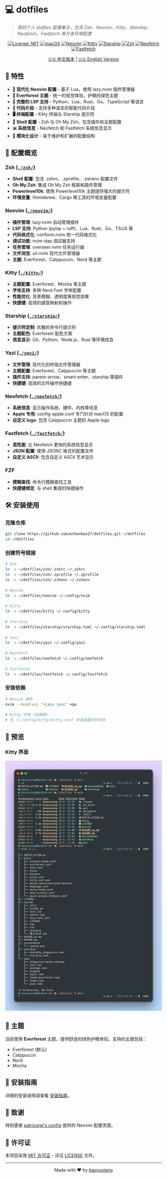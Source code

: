 # 💻 dotfiles

> _我的个人 dotfiles 配置集合，包含 Zsh、Neovim、Kitty、Starship、Neofetch、Fastfetch 等开发环境配置_

<div align="center">

[![License: MIT](https://img.shields.io/badge/License-MIT-yellow.svg)](https://opensource.org/licenses/MIT)
[![macOS](https://img.shields.io/badge/OS-macOS-blue?logo=apple&logoColor=white)](https://www.apple.com/macos/)
[![Neovim](https://img.shields.io/badge/Neovim-0.10+-green?logo=neovim&logoColor=white)](https://neovim.io/)
[![Kitty](https://img.shields.io/badge/Kitty-0.35+-orange?logo=kitty&logoColor=white)](https://sw.kovidgoyal.net/kitty/)
[![Starship](https://img.shields.io/badge/Starship-1.18+-purple?logo=starship&logoColor=white)](https://starship.rs/)
[![Zsh](https://img.shields.io/badge/Zsh-5.9+-blue?logo=gnu-bash&logoColor=white)](https://www.zsh.org/)
[![Neofetch](https://img.shields.io/badge/Neofetch-7.1+-blue?logo=linux&logoColor=white)](https://github.com/dylanaraps/neofetch)
[![Fastfetch](https://img.shields.io/badge/Fastfetch-2.11+-red?logo=linux&logoColor=white)](https://github.com/fastfetch-cli/fastfetch)

[🇨🇳 中文版本](README.md) | [🇺🇸 English Version](README.en.md)

</div>


## 🚀 特性

- **🎨 现代化 Neovim 配置** - 基于 Lua，使用 lazy.nvim 插件管理器
- **🌲 Everforest 主题** - 统一的视觉体验，护眼的绿色主题
- **🔧 完整的 LSP 支持** - Python、Lua、Rust、Go、TypeScript 等语言
- **📝 代码片段** - 支持多种语言的智能代码片段
- **🖥️ 终端配置** - Kitty 终端与 Starship 提示符
- **🔧 Shell 配置** - Zsh 与 Oh My Zsh，包含插件和主题配置
- **📊 系统信息** - Neofetch 和 Fastfetch 系统信息显示
- **🎯 模块化设计** - 易于维护和扩展的配置结构

## 📁 配置概览

### Zsh ([`./zsh/`](./zsh/))
- **Shell 配置**: 包含 .zshrc、.zprofile、.zshenv 配置文件
- **Oh My Zsh**: 集成 Oh My Zsh 框架和插件管理
- **Powerlevel10k**: 使用 Powerlevel10k 主题提供强大的提示符
- **环境变量**: Homebrew、Cargo 等工具的环境变量配置

### Neovim ([`./neovim/`](./neovim/))
- **插件管理**: lazy.nvim 自动管理插件
- **LSP 支持**: Python (pylsp + ruff)、Lua、Rust、Go、TS/JS 等
- **代码格式化**: conform.nvim 统一代码格式化
- **调试功能**: nvim-dap 调试器支持
- **任务管理**: overseer.nvim 任务运行器
- **文件浏览**: oil.nvim 现代文件管理器
- **主题**: Everforest、Catppuccin、Nord 等主题

### Kitty ([`./kitty/`](./kitty/))
- **主题配置**: Everforest、Mocha 等主题
- **字体支持**: 多种 Nerd Font 字体配置
- **性能优化**: 背景模糊、透明度等视觉效果
- **快捷键**: 高效的键盘映射和操作

### Starship ([`./starship/`](./starship/))
- **提示符定制**: 优雅的命令行提示符
- **主题配色**: Everforest 配色方案
- **信息显示**: Git、Python、Node.js、Rust 等环境信息

### Yazi ([`./yazi/`](./yazi/))
- **文件管理**: 现代化的终端文件管理器
- **主题配置**: Everforest、Catppuccin 等主题
- **插件支持**: parent-arrow、smart-enter、starship 等插件
- **快捷键**: 高效的文件操作快捷键

### Neofetch ([`./neofetch/`](./neofetch/))
- **系统信息**: 显示操作系统、硬件、内核等信息
- **Apple 专用**: config-apple.conf 专门针对 macOS 的配置
- **自定义 logo**: 包含 Catppuccin 主题的 Apple logo

### Fastfetch ([`./fastfetch/`](./fastfetch/))
- **高性能**: 比 Neofetch 更快的系统信息显示
- **JSON 配置**: 使用 JSONC 格式的配置文件
- **自定义 ASCII**: 包含自定义 ASCII 艺术显示

### FZF
- **模糊查找**: 命令行模糊查找工具
- **快捷键绑定**: 与 shell 集成的快捷操作

## 🛠️ 安装使用

### 克隆仓库
```bash
git clone https://github.com/ethanbao27/dotfiles.git ~/dotfiles
cd ~/dotfiles
```

### 创建符号链接
```bash
# Zsh
ln -s ~/dotfiles/zsh/.zshrc ~/.zshrc
ln -s ~/dotfiles/zsh/.zprofile ~/.zprofile
ln -s ~/dotfiles/zsh/.zshenv ~/.zshenv

# Neovim
ln -s ~/dotfiles/neovim ~/.config/nvim

# Kitty
ln -s ~/dotfiles/kitty ~/.config/kitty

# Starship
ln -s ~/dotfiles/starship/starship.toml ~/.config/starship.toml

# Yazi
ln -s ~/dotfiles/yazi ~/.config/yazi

# Neofetch
ln -s ~/dotfiles/neofetch ~/.config/neofetch

# Fastfetch
ln -s ~/dotfiles/fastfetch ~/.config/fastfetch
```

### 安装依赖
```bash
# Neovim 插件
nvim --headless "+Lazy sync" +qa

# Kitty 字体 (如需要)
# 在 ~/.config/kitty/kitty.conf 中选择喜欢的字体
```

## 📸 预览

### Kitty 界面
![Kitty Screenshot](screenshots/terminal.png)

## 🎨 主题

当前使用 **Everforest** 主题，提供舒适的绿色护眼体验。支持的主题包括：
- Everforest (默认)
- Catppuccin
- Nord
- Mocha

## 📖 安装指南

详细的安装说明请查看 [安装指南](INSTALLATION.md)。

## 🤝 致谢

特别感谢 [patricorgi's config](https://github.com/patricorgi/dotfiles) 提供的 Neovim 配置灵感。

## 📄 许可证

本项目采用 [MIT 许可证](LICENSE) - 详见 [LICENSE](LICENSE) 文件。

---

<div align="center">
Made with ❤️ by <a href="https://github.com/ethanbao27">baoyuxiang</a>
</div>
